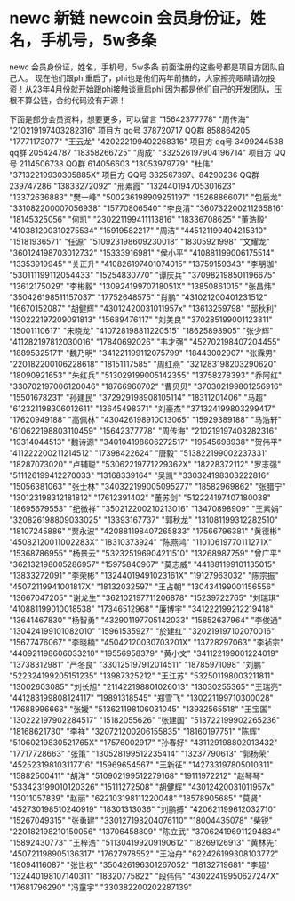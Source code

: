 # newc 新链 newcoin 会员身份证，姓名，手机号，5w多条
newc 会员身份证，姓名，手机号，5w多条
前面注册的这些号都是项目方团队自己人。
现在他们跟phi重启了，phi也是他们两年前搞的，大家擦亮眼睛请勿投资！从23年4月份就开始跟phi接触谈重启phi
因为都是他们自己的开发团队，压根不算公链，合约代码没有开源！

下面是部分会员资料，想要更多，可以留言
"15642377778" "周传海" "210219197403282316"  项目方 qq号 378720717 QQ群 858864205
"17771173077"	"王云龙"	"420222199402268316"  项目方 qq号 3499244538 qq群 205424787
"18358266725"	"周成"	"332526197904196714"  项目方 QQ号 2114506738  QQ群 614056603
"13053979779"	"杜伟"	"37132219930305885X"  项目方 QQ号 332567397、84290236  QQ群 239747286
"13833272092"	"邢素霞"	"132440194705301623"
"13372636883"	"樊一峰"	"500236198909251197"
"15268866071"	"包辰龙"	"331082200007056938"
"15770806540"	"李良清"	"360732200211265816"
"18145325056"	"何凯"	"230221199411113816"
"18336708625"	"董浩毅"	"410381200310275534"
"15919582217"	"周洁"	"445121199404215310"
"15181936571"	"任源"	"510923198609230018"
"18305921998"	"文耀龙"	"360124198703012732"
"15333916981"	"侯小平"	"410881199006175514"
"13353919945"	"关正升"	"410826197401074015"
"13759159343"	"李朋珈"	"530111199112054433"
"15254830770"	"谭庆兵"	"370982198501196675"
"13612175029"	"李彬毅"	"13092419970718051X"
"13850861015"	"张昌炜"	"350426198511157037"
"17752648575"	"肖鹏"	"431021200401231512"
"16670152087"	"胡健辉"	"43012420031011957x"
"13613259798"	"邸秋利"	"130222197209091813"
"15689476117"	"刘美良"	"370285199001123811"
"15001110617"	"宋晓龙"	"410728198811220515"
"18625898905"	"张少辉"	"411282197812030016"
"17840692026"	"韦才强"	"452702198407204455"
"18895325171"	"魏乃明"	"341221199112075799"
"18443002907"	"张霖男"	"220182200106228618"
"18151117585"	"周红燕"	"321283198203290620"
"18090921653"	"朱红兵"	"513029199005142355"
"13758278393"	"乔阿红"	"330702197006120046"
"18766960702"	"曹贝贝"	"370302199801256916"
"15501678231"	"孙建民"	"372929198908105114"
"18311201406"	"马超"	"612321198306012611"
"13645498371"	"刘豪杰"	"371324199803299417"
"17620949188"	"高佩林"	"430426198910013065"
"15929389188"	"马浩轩"	"610622198803110459"
"15642377778"	"周传海"	"210219197403282316"
"19314044513"	"魏诗源"	"340104198606272517"
"19545698938"	"贺伟平"	"411222200211214512"
"17398422624"	"唐毅"	"513822199002237331"
"18287073020"	"卢辅聪"	"53062219771229362X"
"18228372112"	"罗志强"	"511126199412270033"
"13168339164"	"吴凯"	"330324198303222816"
"15056381063"	"张士林"	"340322199005095277"
"18582969862"	"张腊宁"	"130123198312181812"
"17612391402"	"董苏剑"	"512224197407180038"
"18695679553"	"纪微祥"	"350212200210213016"
"13470898909"	"王素娟"	"320826198809033025"
"13393167737"	"郭秋龙"	"131081199312282510"
"18107245886"	"贾永波"	"420881198407265833"
"17566796381"	"黄德彬"	"45082120011002283X"
"18310373924"	"陈燕鸿"	"11010619770111271X"
"15368786955"	"杨景云"	"532325196904211510"
"13268987759"	"曾广平"	"362132198005286957"
"15975840967"	"莫志威"	"441881199101135015"
"13833272091"	"李荣彬"	"13244019491023161X"
"19127963032"	"陈宗振"	"45072119941001817X"
"18132032597"	"王占朝"	"130434199001156556"
"13667047205"	"谢龙生"	"362102197711206878"
"15239722765"	"刘瑞琪"	"410881199010018538"
"17346512968"	"廉博宇"	"341222199212219418"
"13641467830"	"杨智勇"	"432901197705142033"
"15852637964"	"李俊通"	"130424199101082010"
"15961535927"	"於建红"	"320219197102070016"
"15677476067"	"李晓楠"	"45042120030703201X"
"13728297063"	"李祯宗"	"440921198606033210"
"19556958379"	"黄小文"	"341122199001224019"
"13738312981"	"严冬良"	"330125197912014511"
"18785971098"	"刘鹏"	"522324199205151235"
"13987325212"	"王江苏"	"532501198003211811"
"13002603085"	"刘长旭"	"211422198801026013"
"13030255365"	"王瑞亮"	"441283199808124117"
"19891318545"	"郑雪飞"	"130221199710300028"
"17688996663"	"张嫒"	"513621198106031045"
"13932565518"	"王宝国"	"130222197902284517"
"15182055626"	"张建国"	"513722199902265236"
"18168621730"	"李祥"	"320721200206155835"
"18160197751"	"陈辉"	"51060219830521765X"
"17576002917"	"孙春好"	"431129198802013432"
"17717728663"	"张策"	"130528199512235414"
"13237790613"	"郭杨荣"	"452523198103117716"
"15969654567"	"王新征"	"142733197805010311"
"15882500411"	"胡洋"	"510902199512279168"
"19111972212"	"赵琴琴"	"533423199010120326"
"15111272508"	"胡健辉"	"43012420031011957x"
"13011057839"	"赵丽"	"622103198111220048"
"18578905685"	"莫贤"	"452730198510240919"
"18301313036"	"刘鹏搏"	"420621199612032710"
"15267049315"	"张勇建"	"330127198204076110"
"18004435078"	"柴锐"	"220182198210150056"
"13706458809"	"陈立武"	"370624196911294834"
"15892430773"	"王梓浩"	"511304199209190612"
"18269126913"	"黄林先"	"450721198905136317"
"17627978552"	"王冶舟"	"622426199308103772"
"18094116087"	"张世权"	"350426196301267052"
"18132719681"	"李超"	"132440198107140311"
"18320775822"	"段伟伟"	"43022419950627247X"
"17681796290"	"冯童宇"	"330382200202287139"
